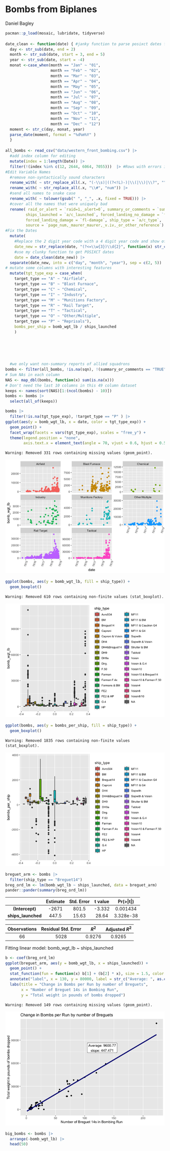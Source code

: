 Bombs from Biplanes
================
Daniel Bagley

``` r
pacman::p_load(mosaic, lubridate, tidyverse)

date_clean <- function(date) { #janky function to parse posixct dates from the data
  day <- str_sub(date, end = 2)
  month <- str_sub(date, start = 3, end = 5)
  year <- str_sub(date, start = -4)
  monat <-case_when(month == "Jan" ~ "01",
                    month == "Feb" ~ "02",
                    month == "Mar" ~ "03",
                    month == "Apr" ~ "04",
                    month == "May" ~ "05",
                    month == "Jun" ~ "06",
                    month == "Jul" ~ "07",
                    month == "Aug" ~ "08",
                    month == "Sep" ~ "09",
                    month == "Oct" ~ "10",
                    month == "Nov" ~ "11",
                    month == "Dec" ~ "12")
  moment <- str_c(day, monat, year)
  parse_date(moment, format = "%d%m%Y" )
  }

all_bombs <- read_csv("data/western_front_bombing.csv") |> 
  #add index column for editing
  mutate(index = 1:length(Date)) |> 
  filter(!(index %in% c(12, 2644, 6064, 7055)))  |> #Rows with errors identified by read_csv
#Edit Variable Names
  #remove non-syntactically sound characters
  rename_with( ~ str_replace_all(.x, "(-\\s)|((?<!L)-)|\\(|\\)|\\?", "")) |> 
  rename_with( ~ str_replace_all(.x, "\\#", "num")) |> 
  #send all names to snake case
  rename_with( ~ tolower(gsub(" ", "_", .x, fixed = TRUE))) |> 
  #cover all the names that were uniquely bad
  rename( raid_or_alert = `raid=1,_alert=0`, summary_or_comments = `summary_rec_t/f_or_comments`,
         ships_launched = `a/c_launched`, forced_landing_no_damage = `fl-no_damage`, 
         forced_landing_damage = `fl-damage`, ship_type = `a/c_type`, 
         source = `page_num,_maurer_maurer,_v.iv,_or_other_reference`) |> 
#Fix the Dates
  mutate(
    #Replace the 2 digit year code with a 4 digit year code and show off that I know what a regex is
    date_new = str_replace(date, "(?<=\\w{3})\\d{2}", function(x) str_c("19", x)),
    #use my clunky function to get POSIXCT dates
    date = date_clean(date_new)) |> 
  separate(date_new, into = c("day", "month", "year"), sep = c(2, 5)) |> 
# mutate some columns with interesting features
  mutate(tgt_type_exp = case_when(
    target_type == "A" ~ "Airfield",
    target_type == "B" ~ "Blast Furnace",
    target_type == "C" ~ "Chemical",
    target_type == "I" ~ "Industry",
    target_type == "M" ~ "Munitions Factory",
    target_type == "R" ~ "Rail Target",
    target_type == "T" ~ "Tactical",
    target_type == "O" ~ "Other/Multiple",
    target_type == "P" ~ "Reprisals"),
    bombs_per_ship = bomb_wgt_lb / ships_launched
    )





  #we only want non-summary reports of allied squadrons
bombs <- filter(all_bombs, !is.na(sqn), !(summary_or_comments == "TRUE")) 
# Sum NAs in each column
NAS <- map_dbl(bombs, function(x) sum(is.na(x))) 
# Don't need the last 10 columns in this 49 column dataset
keeps <- names(sort(NAS)[1:(ncol(bombs) - 10)])
bombs <- bombs |> 
  select(all_of(keeps))
```

``` r
bombs |> 
  filter(!is.na(tgt_type_exp), !target_type == "P" ) |> 
ggplot(aes(y = bomb_wgt_lb, x = date, color = tgt_type_exp)) +
  geom_point() +
  facet_wrap(facets = vars(tgt_type_exp), scales = "free_y") +
  theme(legend.position = "none",
        axis.text.x = element_text(angle = 70, vjust = 0.6, hjust = 0.5))
```

    Warning: Removed 331 rows containing missing values (geom_point).

![](ww1_bombing_files/figure-commonmark/Graph%20bomb%20usage%20over%20time-1.png)

``` r
ggplot(bombs, aes(y = bomb_wgt_lb, fill = ship_type)) +
  geom_boxplot()
```

    Warning: Removed 610 rows containing non-finite values (stat_boxplot).

![](ww1_bombing_files/figure-commonmark/Graph%20bomb%20usage%20over%20time-2.png)

``` r
ggplot(bombs, aes(y = bombs_per_ship, fill = ship_type)) + 
  geom_boxplot()
```

    Warning: Removed 1835 rows containing non-finite values (stat_boxplot).

![](ww1_bombing_files/figure-commonmark/Graph%20bomb%20usage%20over%20time-3.png)

``` r
breguet_arm <- bombs |> 
  filter(ship_type == "Breguet14")
breg_ord_lm <- lm(bomb_wgt_lb ~ ships_launched, data = breguet_arm)
pander::pander(summary(breg_ord_lm))
```

|                    | Estimate | Std. Error | t value | Pr(\>\|t\|) |
|:------------------:|:--------:|:----------:|:-------:|:-----------:|
|  **(Intercept)**   |  -2671   |   801.5    | -3.332  |  0.001434   |
| **ships_launched** |  447.5   |   15.63    |  28.64  |  3.328e-38  |

| Observations | Residual Std. Error | $R^2$  | Adjusted $R^2$ |
|:------------:|:-------------------:|:------:|:--------------:|
|      66      |        5028         | 0.9276 |     0.9265     |

Fitting linear model: bomb_wgt_lb \~ ships_launched

``` r
b <- coef(breg_ord_lm)
ggplot(breguet_arm, aes(y = bomb_wgt_lb, x = ships_launched)) + 
  geom_point() +
  stat_function(fun = function(x) b[1] + (b[2] * x), size = 1.5, color = "navy") +
  annotate("label", x = 130, y = 80000, label = str_c("Average: ", as.character(round(mean(breguet_arm$bomb_wgt_lb, na.rm = TRUE), 2)), "\nslope: ", as.character(round(b[2],3)))) +
  labs(title = "Change in Bombs per Run by number of Breguets",
       x = "Number of Breguet 14s in Bombing Run",
       y = "Total weight in pounds of bombs dropped")
```

    Warning: Removed 149 rows containing missing values (geom_point).

![](ww1_bombing_files/figure-commonmark/Breguet14_bomb_capacity-1.png)

``` r
big_bombs <- bombs |> 
  arrange(-bomb_wgt_lb) |> 
  head(50)
```
